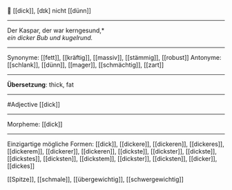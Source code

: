 🔵 [[dick]], [dɪk]
nicht [[dünn]]

---
Der Kaspar, der war kerngesund,*  
*ein dicker Bub und kugelrund.*  


---
Synonyme: 
[[fett]], [[kräftig]], [[massiv]], [[stämmig]], [[robust]]
Antonyme:
[[schlank]], [[dünn]], [[mager]], [[schmächtig]], [[zart]]

---
**Übersetzung**:
thick, fat

---
#Adjective [[dick]]

---
Morpheme:
[[dick]]

---


Einzigartige mögliche Formen: 
[[dick]], [[dickere]], [[dickeren]], [[dickeres]], [[dickerem]], [[dickerer]], [[dickeren]], [[dickste]], [[dickster]], [[dickste]], [[dickstes]], [[dicksten]], [[dickstem]], [[dickster]], [[dicksten]], [[dicker]], [[dickes]]

[[Spitze]], [[schmale]], [[übergewichtig]], [[schwergewichtig]]